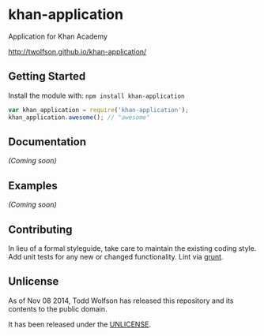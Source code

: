# khan-application
Application for Khan Academy

http://twolfson.github.io/khan-application/

## Getting Started
Install the module with: `npm install khan-application`

```js
var khan_application = require('khan-application');
khan_application.awesome(); // "awesome"
```

## Documentation
_(Coming soon)_

## Examples
_(Coming soon)_

## Contributing
In lieu of a formal styleguide, take care to maintain the existing coding style. Add unit tests for any new or changed functionality. Lint via [grunt](https://github.com/gruntjs/grunt).

## Unlicense
As of Nov 08 2014, Todd Wolfson has released this repository and its contents to the public domain.

It has been released under the [UNLICENSE][].

[UNLICENSE]: UNLICENSE
